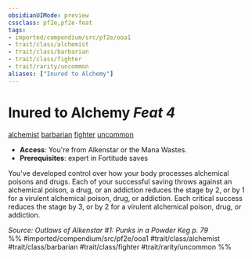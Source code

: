 ```yaml
---
obsidianUIMode: preview
cssclass: pf2e,pf2e-feat
tags:
- imported/compendium/src/pf2e/ooa1
- trait/class/alchemist
- trait/class/barbarian
- trait/class/fighter
- trait/rarity/uncommon
aliases: ["Inured to Alchemy"]
---
```

# Inured to Alchemy  *Feat 4*  
[alchemist](rules/traits/alchemist.md)  [barbarian](rules/traits/barbarian.md)  [fighter](rules/traits/fighter.md)  [uncommon](uncommon.md)  

- **Access**: You're from Alkenstar or the Mana Wastes.
- **Prerequisites**: expert in Fortitude saves

You've developed control over how your body processes alchemical poisons and drugs. Each of your successful saving throws against an alchemical poison, a drug, or an addiction reduces the stage by 2, or by 1 for a virulent alchemical poison, drug, or addiction. Each critical success reduces the stage by 3, or by 2 for a virulent alchemical poison, drug, or addiction.

*Source: Outlaws of Alkenstar #1: Punks in a Powder Keg p. 79*  
%% #imported/compendium/src/pf2e/ooa1 #trait/class/alchemist #trait/class/barbarian #trait/class/fighter #trait/rarity/uncommon %%